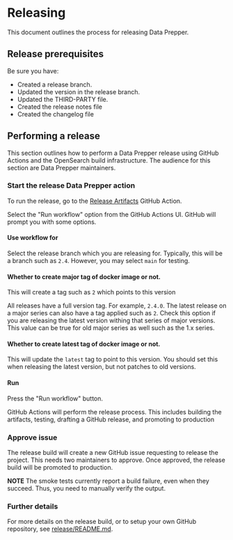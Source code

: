 # Releasing

This document outlines the process for releasing Data Prepper.

## Release prerequisites

Be sure you have:

* Created a release branch.
* Updated the version in the release branch.
* Updated the THIRD-PARTY file.
* Created the release notes file
* Created the changelog file

## Performing a release

This section outlines how to perform a Data Prepper release using GitHub Actions and the OpenSearch build infrastructure.
The audience for this section are Data Prepper maintainers.

### Start the release Data Prepper action

To run the release, go to the [Release Artifacts](https://github.com/opensearch-project/data-prepper/actions/workflows/release.yml)
GitHub Action.

Select the "Run workflow" option from the GitHub Actions UI. GitHub will prompt you with some options.

#### Use workflow for

Select the release branch which you are releasing for.
Typically, this will be a branch such as `2.4`.
However, you may select `main` for testing.

#### Whether to create major tag of docker image or not.

This will create a tag such as `2` which points to this version

All releases have a full version tag. For example, `2.4.0`.
The latest release on a major series can also have a tag applied such as `2`.
Check this option if you are releasing the latest version withing that series of major versions.
This value can be true for old major series as well such as the 1.x series.

#### Whether to create latest tag of docker image or not.

This will update the `latest` tag to point to this version.
You should set this when releasing the latest version, but not patches to old versions.

#### Run

Press the "Run workflow" button.

GitHub Actions will perform the release process.
This includes building the artifacts, testing, drafting a GitHub release, and promoting to production

### Approve issue

The release build will create a new GitHub issue requesting to release the project.
This needs two maintainers to approve.
Once approved, the release build will be promoted to production.

**NOTE** The smoke tests currently report a build failure, even when they succeed. Thus, you need to manually verify the output.

### Further details

For more details on the release build, or to setup your own GitHub repository, see [release/README.md](release/README.md).
